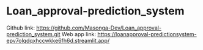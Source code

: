# Loan_approval-prediction_system
Github link: https://github.com/Masonga-Dev/Loan_approval-prediction_system.git
Web app link: https://loanapproval-predictionsystem-epv7olqdqxhccwkke6fh6d.streamlit.app/
